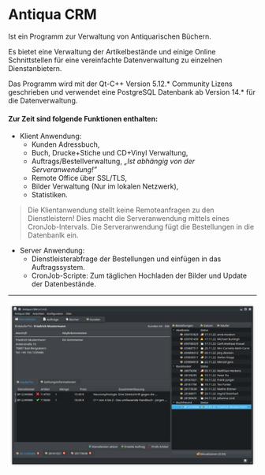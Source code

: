 # Antiqua CRM
Ist ein Programm zur Verwaltung von Antiquarischen Büchern.

Es bietet eine Verwaltung der Artikelbestände und einige Online Schnittstellen für eine vereinfachte Datenverwaltung zu einzelnen Dienstanbietern.

Das Programm wird mit der Qt-C++ Version 5.12.* Community Lizens geschrieben und verwendet eine PostgreSQL Datenbank ab Version 14.* für die Datenverwaltung.

#### Zur Zeit sind folgende Funktionen enthalten:
- Klient Anwendung:
  - Kunden Adressbuch,
  - Buch, Drucke+Stiche und CD+Vinyl Verwaltung,
  - Auftrags/Bestellverwaltung, *„Ist abhängig von der Serveranwendung!”*
  - Remote Office über SSL/TLS,
  - Bilder Verwaltung (Nur im lokalen Netzwerk),
  - Statistiken.

> Die Klientanwendung stellt keine Remoteanfragen zu den Dienstleistern!
Dies macht die Serveranwendung mittels eines CronJob-Intervals.
Die Serveranwendung fügt die Bestellungen in die Datenbanlk ein.

- Server Anwendung:
  - Dienstleisterabfrage der Bestellungen und einfügen in das Auftragssystem.
  - CronJob-Scripte: Zum täglichen Hochladen der Bilder und Update der Datenbestände.

---

![Demo](preview.png)

